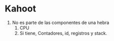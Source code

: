 # Kahoot

1. No es parte de las componentes de una hebra
	1.  CPU
	2.  Si tiene, Contadores, id, registros y stack. 
